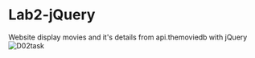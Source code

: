 # Lab2-jQuery
Website display movies and it's details from api.themoviedb with jQuery
![D02task](https://user-images.githubusercontent.com/99945435/211870316-1388513b-b1ca-4509-879f-173366fb52c2.gif)
